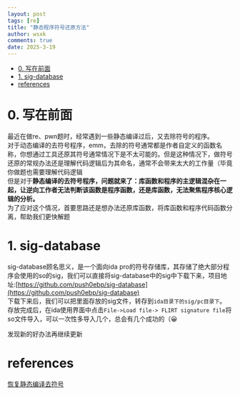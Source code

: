 ```yaml
---
layout: post
tags: [re]
title: "静态程序符号还原方法"
author: wsxk
comments: true
date: 2025-3-19
---
```



- [0. 写在前面](#0-写在前面)
- [1. sig-database](#1-sig-database)
- [references](#references)

# 0. 写在前面<br>
最近在做re、pwn题时，经常遇到一些静态编译过后，又去除符号的程序。<br>
对于动态编译的去符号程序，emm，去除的符号通常都是作者自定义的函数名称，你想通过工具还原其符号通常情况下是不太可能的。但是这种情况下，做符号还原的常规办法还是理解代码逻辑后为其命名，通常不会带来太大的工作量（毕竟你做题也需要理解代码逻辑<br>
但是对于**静态编译的去符号程序，问题就来了：库函数和程序的主逻辑混杂在一起，让逆向工作者无法判断该函数是程序函数，还是库函数，无法聚焦程序核心逻辑的分析。**<br>
为了应对这个情况，首要思路还是想办法还原库函数，将库函数和程序代码函数分离，帮助我们更快解题<br>

# 1. sig-database<br>
sig-database顾名思义，是一个面向ida pro的符号存储库，其存储了绝大部分程序会使用的so的sig，我们可以直接将sig-database中的sig中下载下来，项目地址:[https://github.com/push0ebp/sig-database](https://github.com/push0ebp/sig-database)<br>
下载下来后，我们可以把里面存放的sig文件，转存到`ida目录下的sig/pc目录下`。<br>
存放完成后，在ida使用界面中点击`File->Load file-> FLIRT signature file`将so文件导入，可以一次性多导入几个，总会有几个成功的（😀<br>


发现新的好办法再继续更新<br>

# references<br>
[恢复静态编译去符号](https://noone-hub.github.io/posts/fea8bac7/)<br>

<!-- Google tag (gtag.js) -->
<script async src="https://www.googletagmanager.com/gtag/js?id=G-C22S5YSYL7"></script>
<script>
  window.dataLayer = window.dataLayer || [];
  function gtag(){dataLayer.push(arguments);}
  gtag('js', new Date());

  gtag('config', 'G-C22S5YSYL7');
</script>